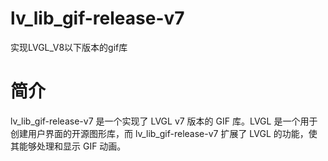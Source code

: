 # lv_lib_gif-release-v7
实现LVGL_V8以下版本的gif库

# 简介
lv_lib_gif-release-v7 是一个实现了 LVGL v7 版本的 GIF 库。LVGL 是一个用于创建用户界面的开源图形库，而 lv_lib_gif-release-v7 扩展了 LVGL 的功能，使其能够处理和显示 GIF 动画。

